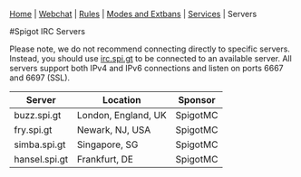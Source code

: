 [Home](index.php) | [Webchat](iris/) | [Rules](rules.php) | [Modes and Extbans](modes.php) | [Services](services.php) | Servers

#Spigot IRC Servers

Please note, we do not recommend connecting directly to specific servers.  Instead, you should use [irc.spi.gt](irc://irc.spi.gt) to be connected to an available server.  All servers support both IPv4 and IPv6 connections and listen on ports 6667 and 6697 (SSL).

| Server          | Location            | Sponsor          |
| --------------- | ------------------- | ---------------- |
| buzz.spi.gt     | London, England, UK | SpigotMC         |
| fry.spi.gt      | Newark, NJ, USA     | SpigotMC         |
| simba.spi.gt    | Singapore, SG       | SpigotMC         |
| hansel.spi.gt   | Frankfurt, DE       | SpigotMC         |

